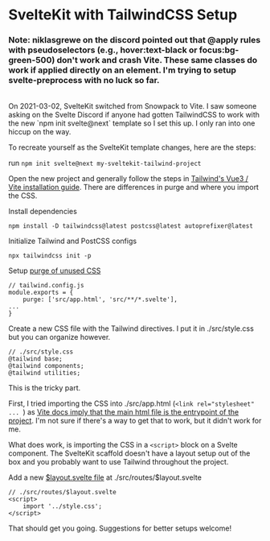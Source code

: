 # SvelteKit with TailwindCSS Setup

### Note: niklasgrewe on the discord pointed out that @apply rules with pseudoselectors (e.g., hover:text-black or focus:bg-green-500) don't work and crash Vite. These same classes do work if applied directly on an element. I'm trying to setup svelte-preprocess with no luck so far.

<br>
On 2021-03-02, SvelteKit switched from Snowpack to Vite. I saw someone asking on the Svelte Discord if anyone had gotten TailwindCSS to work with the new `npm init svelte@next` template so I set this up. I only ran into one hiccup on the way.

To recreate yourself as the SvelteKit template changes, here are the steps:

run `npm init svelte@next my-sveltekit-tailwind-project`

Open the new project and generally follow the steps in [Tailwind's Vue3 / Vite installation guide](https://tailwindcss.com/docs/guides/vue-3-vite). There are differences in purge and where you import the CSS.

Install dependencies

`npm install -D tailwindcss@latest postcss@latest autoprefixer@latest`

Initialize Tailwind and PostCSS configs

`npx tailwindcss init -p`

Setup [purge of unused CSS](https://github.com/mattlehrer/sveltekit-vite-tailwind/blob/44e00ba80f23552424589e798a9d8437ac93d0c1/tailwind.config.cjs#L2)

```
// tailwind.config.js
module.exports = {
	purge: ['src/app.html', 'src/**/*.svelte'],
...
}
```

Create a new CSS file with the Tailwind directives. I put it in ./src/style.css but you can organize however.

```
// ./src/style.css
@tailwind base;
@tailwind components;
@tailwind utilities;
```

This is the tricky part.

First, I tried importing the CSS into ./src/app.html (`<link rel="stylesheet" ... `) as [Vite docs imply that the main html file is the entrypoint of the project](https://vitejs.dev/guide/#index-html-and-project-root). I'm not sure if there's a way to get that to work, but it didn't work for me.

What does work, is importing the CSS in a `<script>` block on a Svelte component. The SvelteKit scaffold doesn't have a layout setup out of the box and you probably want to use Tailwind throughout the project.

Add a new [\$layout.svelte file](https://github.com/mattlehrer/sveltekit-vite-tailwind/blob/main/src/routes/%24layout.svelte) at ./src/routes/$layout.svelte

```
// ./src/routes/$layout.svelte
<script>
	import '../style.css';
</script>
```

That should get you going. Suggestions for better setups welcome!
